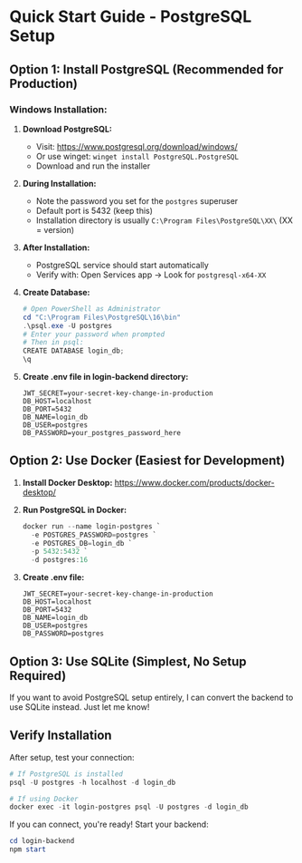 # Quick Start Guide - PostgreSQL Setup

## Option 1: Install PostgreSQL (Recommended for Production)

### Windows Installation:
1. **Download PostgreSQL:**
   - Visit: https://www.postgresql.org/download/windows/
   - Or use winget: `winget install PostgreSQL.PostgreSQL`
   - Download and run the installer

2. **During Installation:**
   - Note the password you set for the `postgres` superuser
   - Default port is 5432 (keep this)
   - Installation directory is usually `C:\Program Files\PostgreSQL\XX\` (XX = version)

3. **After Installation:**
   - PostgreSQL service should start automatically
   - Verify with: Open Services app → Look for `postgresql-x64-XX`

4. **Create Database:**
   ```powershell
   # Open PowerShell as Administrator
   cd "C:\Program Files\PostgreSQL\16\bin"
   .\psql.exe -U postgres
   # Enter your password when prompted
   # Then in psql:
   CREATE DATABASE login_db;
   \q
   ```

5. **Create .env file in login-backend directory:**
   ```
   JWT_SECRET=your-secret-key-change-in-production
   DB_HOST=localhost
   DB_PORT=5432
   DB_NAME=login_db
   DB_USER=postgres
   DB_PASSWORD=your_postgres_password_here
   ```

## Option 2: Use Docker (Easiest for Development)

1. **Install Docker Desktop:** https://www.docker.com/products/docker-desktop/

2. **Run PostgreSQL in Docker:**
   ```powershell
   docker run --name login-postgres `
     -e POSTGRES_PASSWORD=postgres `
     -e POSTGRES_DB=login_db `
     -p 5432:5432 `
     -d postgres:16
   ```

3. **Create .env file:**
   ```
   JWT_SECRET=your-secret-key-change-in-production
   DB_HOST=localhost
   DB_PORT=5432
   DB_NAME=login_db
   DB_USER=postgres
   DB_PASSWORD=postgres
   ```

## Option 3: Use SQLite (Simplest, No Setup Required)

If you want to avoid PostgreSQL setup entirely, I can convert the backend to use SQLite instead. Just let me know!

## Verify Installation

After setup, test your connection:
```powershell
# If PostgreSQL is installed
psql -U postgres -h localhost -d login_db

# If using Docker
docker exec -it login-postgres psql -U postgres -d login_db
```

If you can connect, you're ready! Start your backend:
```powershell
cd login-backend
npm start
```

